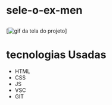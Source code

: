 # sele-o-ex-men


##

[<img src="./src/lista x-men.gif" alt="gif da tela do projeto">]

# tecnologias Usadas
- HTML
- CSS
- JS
- VSC
- GIT